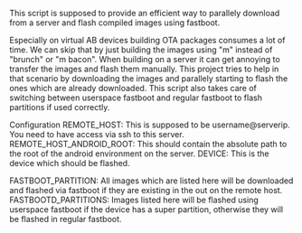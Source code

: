 This script is supposed to provide an efficient way to parallely download from a server and flash compiled images using fastboot.

Especially on virtual AB devices building OTA packages consumes a lot of time. We can skip that by just building the images using "m" instead of "brunch" or "m bacon".
When building on a server it can get annoying to transfer the images and flash them manually. This project tries to help in that scenario by downloading the images and parallely starting to flash the ones which are already downloaded. This script also takes care of switching between userspace fastboot and regular fastboot to flash partitions if used correctly.

Configuration
REMOTE_HOST: This is supposed to be username@serverip. You need to have access via ssh to this server.
REMOTE_HOST_ANDROID_ROOT: This should contain the absolute path to the root of the android environment on the server.
DEVICE: This is the device which should be flashed.

FASTBOOT_PARTITION: All images which are listed here will be downloaded and flashed via fastboot if they are existing in the out on the remote host.
FASTBOOTD_PARTITIONS: Images listed here will be flashed using userspace fastboot if the device has a super partition, otherwise they will be flashed in regular fastboot.
